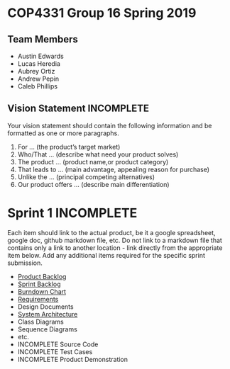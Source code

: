 # COP4331 Group 16 Spring 2019

## Team Members

- Austin Edwards
- Lucas Heredia
- Aubrey Ortiz
- Andrew Pepin
- Caleb Phillips

## Vision Statement INCOMPLETE

Your vision statement should contain the following information and be formatted as one or more paragraphs.

1. For ... (the product’s target market)
2. Who/That ... (describe what need your product solves)
3. The product ... (product name,or product category)
4. That leads to ... (main advantage, appealing reason for purchase)
5. Unlike the ... (principal competing alternatives)
6. Our product offers ... (describe main differentiation)

# Sprint 1   INCOMPLETE
Each item should link to the actual product, be it a google spreadsheet, google doc, github markdown file, etc. Do not link to a markdown file that contains only a link to another location - link directly from the appropriate item below. Add any additional items required for the specific sprint submission.

-  [Product Backlog](https://github.com/drhollander/COP4331_Sample/blob/master/sprint1/product_backlog.md)
-  [Sprint Backlog](https://github.com/ortiza0556/COP4331-Group-16/blob/master/Sprint1/BackLog.md)
-  [Burndown Chart](https://www.google.com/search?tbm=isch&q=sprint+burndown+chart&oq=sprint+burndown+chart)
-  [Requirements](https://github.com/drhollander/COP4331_Sample/blob/master/sprint1/requirements.md)
-  Design Documents
  - [System Architecture](https://github.com/drhollander/COP4331_Sample/blob/master/sprint1/architecture.md)
  - Class Diagrams
  - Sequence Diagrams
  - etc.
-  INCOMPLETE Source Code
-  INCOMPLETE Test Cases
-  INCOMPLETE Product Demonstration
